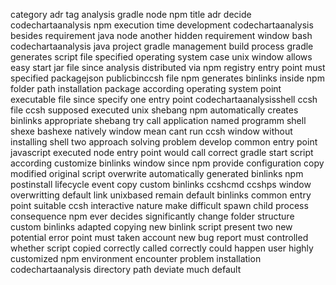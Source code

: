 category adr tag analysis gradle node npm title adr decide codechartaanalysis npm execution time development codechartaanalysis besides requirement java node another hidden requirement window bash codechartaanalysis java project gradle management build process gradle generates script file specified operating system case unix window allows easy start jar file since analysis distributed via npm registry entry point must specified packagejson publicbinccsh file npm generates binlinks inside npm folder path installation package according operating system point executable file since specify one entry point codechartaanalysisshell ccsh file ccsh supposed executed unix shebang npm automatically creates binlinks appropriate shebang try call application named programm shell shexe bashexe natively window mean cant run ccsh window without installing shell two approach solving problem develop common entry point javascript executed node entry point would call correct gradle start script according customize binlinks window since npm provide configuration copy modified original script overwrite automatically generated binlinks npm postinstall lifecycle event copy custom binlinks ccshcmd ccshps window overwritting default link unixbased remain default binlinks common entry point suitable ccsh interactive nature make difficult spawn child process consequence npm ever decides significantly change folder structure custom binlinks adapted copying new binlink script present two new potential error point must taken account new bug report must controlled whether script copied correctly called correctly could happen user highly customized npm environment encounter problem installation codechartaanalysis directory path deviate much default